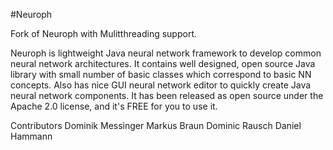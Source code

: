 #Neuroph

Fork of Neuroph with Mulitthreading support. 

Neuroph is lightweight Java neural network framework to develop common neural network architectures. It contains well designed, open source Java library with small number of basic classes which correspond to basic NN concepts. Also has nice GUI neural network editor to quickly create Java neural network components. It has been released as open source under the Apache 2.0 license, and it's FREE for you to use it.

Contributors
Dominik Messinger
Markus Braun
Dominic Rausch
Daniel Hammann
